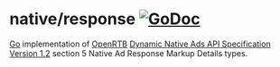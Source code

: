 # native/response [![GoDoc](https://godoc.org/github.com/PubMatic-OpenWrap/openrtb/native/response?status.svg)](https://godoc.org/github.com/PubMatic-OpenWrap/openrtb/native/response)

[Go](https://golang.org/) implementation of [OpenRTB](https://www.iab.com/guidelines/real-time-bidding-rtb-project/) [Dynamic Native Ads API
Specification Version 1.2](https://www.iab.com/wp-content/uploads/2018/03/OpenRTB-Native-Ads-Specification-Final-1.2.pdf) section 5 Native Ad Response Markup Details types.

